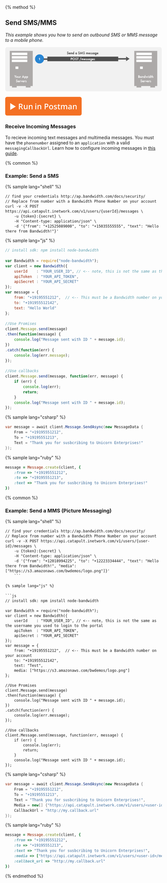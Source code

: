 {% method %}
## Send SMS/MMS
*_This example shows you how to send an outbound SMS or MMS message to a mobile phone._*

![Graphic](images/how-to-send-sms.png)

<a href="https://app.getpostman.com/run-collection/8aec904a67e85cbbede2" class="aimg">![Postman](images/postman.svg)</a>

### Receive Incoming Messages

To recieve incoming text messages and multimedia messages. You must have the `phonenumber` assigned to an `application` with a valid `messagingCallbackUrl`.
Learn how to configure incoming messages in [this guide](incomingCallandMessaging.md).

{% common %}
### Example: Send a SMS

{% sample lang="shell" %}

```shell
// find your credentials http://ap.bandwidth.com/docs/security/
// Replace from number with a Bandwidth Phone Number on your account
curl -v -X POST https://api.catapult.inetwork.com/v1/users/{userId}/messages \
	-u {token}:{secret} \
	-H "Content-type: application/json" \
	-d '{"from": "+12525089000", "to": "+15035555555", "text": "Hello there from Bandwidth!"}'
```

{% sample lang="js" %}

```js
// install sdk: npm install node-bandwidth

var Bandwidth = require("node-bandwidth");
var client = new Bandwidth({
    userId    : "YOUR_USER_ID", // <-- note, this is not the same as the username you used to login to the portal
    apiToken  : "YOUR_API_TOKEN",
    apiSecret : "YOUR_API_SECRET"
});
var message = {
	from: "+19195551212",  // <-- This must be a Bandwidth number on your account
	to: "+191955512142",
	text: "Hello World"
};

//Use Promises
client.Message.send(message)
.then(function(message) {
    console.log("Message sent with ID " + message.id);
})
.catch(function(err) {
    console.log(err.message);
});

//Use callbacks
client.Message.send(message, function(err, message) {
    if (err) {
        console.log(err);
        return;
    }
    console.log("Message sent with ID " + message.id);
});
```

{% sample lang="csharp" %}
```csharp
var message = await client.Message.SendAsync(new MessageData {
    From = "+19195551212",
    To = "+19195551213",
    Text = "Thank you for susbcribing to Unicorn Enterprises!"
});
```



{% sample lang="ruby" %}
```ruby
message = Message.create(client, {
    :from => "+19195551212",
    :to => "+19195551213",
    :text => "Thank you for susbcribing to Unicorn Enterprises!"
})
```

{% common %}
### Example: Send a MMS (Picture Messaging)

{% sample lang="shell" %}
```shell
// find your credentials http://ap.bandwidth.com/docs/security/
// Replace from number with a Bandwidth Phone Number on your account
curl -v -X POST https://api.catapult.inetwork.com/v1/users/{user-id}/messages \
	-u {token}:{secret} \
	-H "Content-type: application/json" \
	-d '{"from": "+12018994225", "to": "+12223334444", "text": "Hello there from Bandwidth!", "media":["https://s3.amazonaws.com/bwdemos/logo.png"]}'
	```

{% sample lang="js" %}

```js
// install sdk: npm install node-bandwidth

var Bandwidth = require("node-bandwidth");
var client = new Bandwidth({
    userId    : "YOUR_USER_ID", // <-- note, this is not the same as the username you used to login to the portal
    apiToken  : "YOUR_API_TOKEN",
    apiSecret : "YOUR_API_SECRET"
});
var message = {
	from: "+19195551212",  // <-- This must be a Bandwidth number on your account
	to: "+191955512142",
	text: "Test",
	media: ["https://s3.amazonaws.com/bwdemos/logo.png"]
};

//Use Promises
client.Message.send(message)
.then(function(message) {
    console.log("Message sent with ID " + message.id);
})
.catch(function(err) {
    console.log(err.message);
});

//Use callbacks
client.Message.send(message, function(err, message) {
    if (err) {
        console.log(err);
        return;
    }
    console.log("Message sent with ID " + message.id);
});
```


{% sample lang="csharp" %}

```csharp
var message = await client.Message.SendAsync(new MessageData {
    From = "+19195551212",
    To = "+19195551213",
    Text = "Thank you for susbcribing to Unicorn Enterprises!",
    Media = new[] {"https://api.catapult.inetwork.com/v1/users/<user-id>/media/image-1.jpg"},
    CallbackUrl = "http://my.callback.url"
});
```

{% sample lang="ruby" %}
```ruby
message = Message.create(client, {
    :from => "+19195551212",
    :to => "+19195551213",
    :text => "Thank you for susbcribing to Unicorn Enterprises!",
    :media => ["https://api.catapult.inetwork.com/v1/users/<user-id>/media/image-1.jpg"],
    :callback_url => "http://my.callback.url"
})
```



{% endmethod %}
